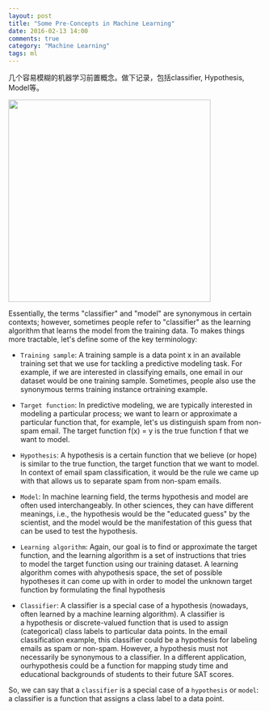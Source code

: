 ```yaml
---
layout: post
title: "Some Pre-Concepts in Machine Learning"
date: 2016-02-13 14:00
comments: true
category: "Machine Learning"
tags: ml
---
```


几个容易模糊的机器学习前置概念。做下记录，包括classifier, Hypothesis, Model等。

<img src="http://7xqfqs.com1.z0.glb.clouddn.com/16-2-21/78335003.jpg" width="400px"/>

<!--more-->

Essentially, the terms "classifier" and "model" are synonymous in certain contexts; however, sometimes people refer to "classifier" as the learning algorithm that learns the model from the training data. To makes things more tractable, let's define some of the key terminology:

* `Training sample`: A training sample is a data point x in an available training set that we use for tackling a predictive modeling task. For example, if we are interested in classifying emails, one email in our dataset would be one training sample. Sometimes, people also use the synonymous terms training instance ortraining example.

* `Target function`: In predictive modeling, we are typically interested in modeling a particular process; we want to learn or approximate a particular function that, for example, let's us distinguish spam from non-spam email. The target function f(x) = y is the true function f that we want to model.

* `Hypothesis`: A hypothesis is a certain function that we believe (or hope) is similar to the true function, the target function that we want to model. In context of email spam classification, it would be the rule we came up with that allows us to separate spam from non-spam emails.

* `Model`: In machine learning field, the terms hypothesis and model are often used interchangeably. In other sciences, they can have different meanings, i.e., the hypothesis would be the "educated guess" by the scientist, and the model would be the manifestation of this guess that can be used to test the hypothesis.

* `Learning algorithm`: Again, our goal is to find or approximate the target function, and the learning algorithm is a set of instructions that tries to model the target function using our training dataset. A learning algorithm comes with ahypothesis space, the set of possible hypotheses it can come up with in order to model the unknown target function by formulating the final hypothesis

* `Classifier`: A classifier is a special case of a hypothesis (nowadays, often learned by a machine learning algorithm). A classifier is a hypothesis or discrete-valued function that is used to assign (categorical) class labels to particular data points. In the email classification example, this classifier could be a hypothesis for labeling emails as spam or non-spam. However, a hypothesis must not necessarily be synonymous to a classifier. In a different application, ourhypothesis could be a function for mapping study time and educational backgrounds of students to their future SAT scores.

So, we can say that a `classifier` is a special case of a `hypothesis` or `model`: a classifier is a function that assigns a class label to a data point.




